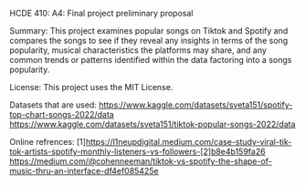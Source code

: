 HCDE 410: A4: Final project preliminary proposal 

Summary:
This project examines popular songs on Tiktok and Spotify and compares the songs to see if they reveal any insights in terms of the song popularity, musical characteristics the platforms may share, and any common trends or patterns identified within the data factoring into a songs popularity.

License: This project uses the MIT License.

Datasets that are used:
https://www.kaggle.com/datasets/sveta151/spotify-top-chart-songs-2022/data
https://www.kaggle.com/datasets/sveta151/tiktok-popular-songs-2022/data

Online refrences:
[1]https://l1neupdigital.medium.com/case-study-viral-tik-tok-artists-spotify-monthly-listeners-vs-followers-[2]b8e4b159fa26  https://medium.com/@cohenneeman/tiktok-vs-spotify-the-shape-of-music-thru-an-interface-df4ef085425e